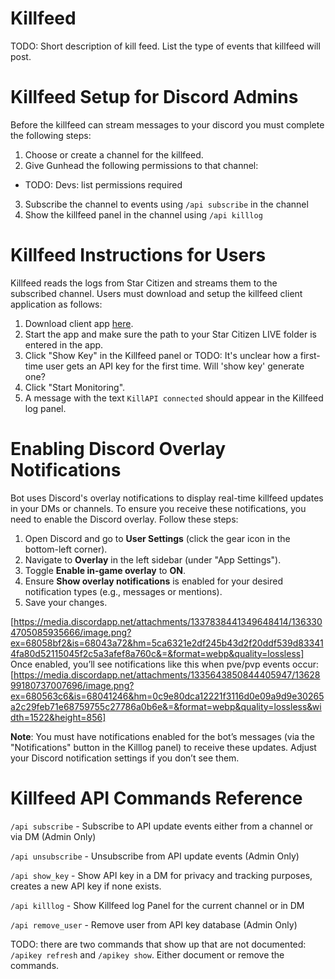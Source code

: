 # Killfeed 
TODO: Short description of kill feed. List the type of events that killfeed will post.

# Killfeed Setup for Discord Admins

Before the killfeed can stream messages to your discord you must complete the following steps:

1. Choose or create a channel for the killfeed.
2. Give Gunhead the following permissions to that channel:
- TODO: Devs: list permissions required
3. Subscribe the channel to events using `/api subscribe` in the channel
4. Show the killfeed panel in the channel using `/api killlog`

# Killfeed Instructions for Users

Killfeed reads the logs from Star Citizen and streams them to the subscribed channel.
Users must download and setup the killfeed client application as follows:

1. Download client app [here](https://github.com/Poekhavshiy/KillAPI-connect/releases/latest/download/KillAPi.connect.exe).
2. Start the app and make sure the path to your Star Citizen LIVE folder is entered in the app.
3. Click "Show Key" in the Killfeed panel or 
TODO: It's unclear how a first-time user gets an API key for the first time. Will 'show key' generate one?
4. Click "Start Monitoring".
5. A message with the text `KillAPI connected` should appear in the Killfeed log panel.

# Enabling Discord Overlay Notifications

Bot uses Discord's overlay notifications to display real-time killfeed updates in your DMs or channels. To ensure you receive these notifications, you need to enable the Discord overlay. Follow these steps:

1. Open Discord and go to **User Settings** (click the gear icon in the bottom-left corner).
2. Navigate to **Overlay** in the left sidebar (under "App Settings").
3. Toggle **Enable in-game overlay** to **ON**.
4. Ensure **Show overlay notifications** is enabled for your desired notification types (e.g., messages or mentions).
5. Save your changes.

[https://media.discordapp.net/attachments/1337838441349648414/1363304705085935666/image.png?ex=68058bf2&is=68043a72&hm=5ca6321e2df245b43d2f20ddf539d833414fa80d52115045f2c5a3afef8a760c&=&format=webp&quality=lossless]
Once enabled, you’ll see notifications like this when pve/pvp events occur:
[https://media.discordapp.net/attachments/1335643850844405947/1362899180737007696/image.png?ex=680563c6&is=68041246&hm=0c9e80dca12221f3116d0e09a9d9e30265a2c29feb71e68759755c27786a0b6e&=&format=webp&quality=lossless&width=1522&height=856]

**Note**: You must have notifications enabled for the bot’s messages (via the "Notifications" button in the Killlog panel) to receive these updates. Adjust your Discord notification settings if you don’t see them.

# Killfeed API Commands Reference
`/api subscribe` - Subscribe to API update events either from a channel or via DM (Admin Only)

`/api unsubscribe` - Unsubscribe from API update events (Admin Only)

`/api show_key` - Show API key in a DM for privacy and tracking purposes, creates a new API key if none exists.

`/api killlog` - Show Killfeed log Panel for the current channel or in DM

`/api remove_user` - Remove user from API key database (Admin Only)

TODO: there are two commands that show up that are not documented: `/apikey refresh` and `/apikey show`. Either document or remove the commands.

